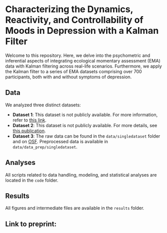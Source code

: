 # Characterizing the Dynamics, Reactivity, and Controllability of Moods in Depression with a Kalman Filter

Welcome to this repository. Here, we delve into the psychometric and inferential aspects of integrating ecological momentary assessment (EMA) data with Kalman filtering across real-life scenarios. Furthermore, we apply the Kalman filter to a series of EMA datasets comprising over 700 participants, both with and without symptoms of depression.

## Data
We analyzed three distinct datasets:

- **Dataset 1**: This dataset is not publicly available. For more information, refer to [this link](https://www.pnas.org/doi/full/10.1073/pnas.1312114110).
- **Dataset 2**: This dataset is not publicly available. For more details, see [this publication](https://pubmed.ncbi.nlm.nih.gov/31708010/).
- **Dataset 3**: The raw data can be found in the `data/singledataset` folder and on [OSF](https://osf.io/j4fg8/). Preprocessed data is available in `data/data_prep/singledataset`.

## Analyses
All scripts related to data handling, modeling, and statistical analyses are located in the `code` folder.

## Results
All figures and intermediate files are available in the `results` folder.


## Link to preprint:
